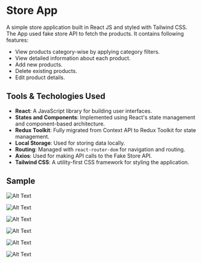# Store App

A simple store application built in React JS and styled with Tailwind CSS. The App used fake store API to fetch the products. It contains following features:

- View products category-wise by applying category filters.
- View detailed information about each product.
- Add new products.
- Delete existing products.
- Edit product details.

## Tools & Techologies Used

- **React**: A JavaScript library for building user interfaces.
- **States and Components**: Implemented using React's state management and component-based architecture.
- **Redux Toolkit**: Fully migrated from Context API to Redux Toolkit for state management.
- **Local Storage**: Used for storing data locally.
- **Routing**: Managed with `react-router-dom` for navigation and routing.
- **Axios**: Used for making API calls to the Fake Store API.
- **Tailwind CSS**: A utility-first CSS framework for styling the application.

## Sample

![Alt Text](https://imgur.com/A6nZdyW.jpg)

![Alt Text](https://imgur.com/tZ0ukyi.jpg)

![Alt Text](https://imgur.com/z8IsjwW.jpg)

![Alt Text](https://imgur.com/PLzciME.jpg)

![Alt Text](https://imgur.com/fYxxEff.jpg)

![Alt Text](https://imgur.com/bU6LPzm.jpg)
